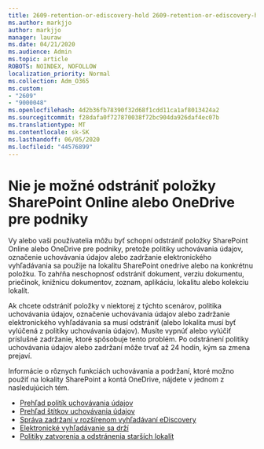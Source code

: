 ```yaml
---
title: 2609-retention-or-ediscovery-hold 2609-retention-or-ediscovery-hold 2609-retention-or-ediscovery-hold 26
ms.author: markjjo
author: markjjo
manager: lauraw
ms.date: 04/21/2020
ms.audience: Admin
ms.topic: article
ROBOTS: NOINDEX, NOFOLLOW
localization_priority: Normal
ms.collection: Adm_O365
ms.custom:
- "2609"
- "9000048"
ms.openlocfilehash: 4d2b36fb78390f32d68f1cdd11ca1af8013424a2
ms.sourcegitcommit: f28dafa0f727870038f72bc904da926daf4ec07b
ms.translationtype: MT
ms.contentlocale: sk-SK
ms.lasthandoff: 06/05/2020
ms.locfileid: "44576899"
---
```

# <a name="unable-to-delete-items-in-sharepoint-online-or-onedrive-for-business"></a>Nie je možné odstrániť položky SharePoint Online alebo OneDrive pre podniky

Vy alebo vaši používatelia môžu byť schopní odstrániť položky SharePoint Online alebo OneDrive pre podniky, pretože politiky uchovávania údajov, označenie uchovávania údajov alebo zadržanie elektronického vyhľadávania sa použije na lokalitu SharePoint onedrive alebo na konkrétnu položku. To zahŕňa neschopnosť odstrániť dokument, verziu dokumentu, priečinok, knižnicu dokumentov, zoznam, aplikáciu, lokalitu alebo kolekciu lokalít. 

Ak chcete odstrániť položky v niektorej z týchto scenárov, politika uchovávania údajov, označenie uchovávania údajov alebo zadržanie elektronického vyhľadávania sa musí odstrániť (alebo lokalita musí byť vylúčená z politiky uchovávania údajov). Musíte vypnúť alebo vylúčiť príslušné zadržanie, ktoré spôsobuje tento problém. Po odstránení politiky uchovávania údajov alebo zadržaní môže trvať až 24 hodín, kým sa zmena prejaví. 

Informácie o rôznych funkciách uchovávania a podržaní, ktoré možno použiť na lokality SharePoint a kontá OneDrive, nájdete v jednom z nasledujúcich tém.

- [Prehľad politík uchovávania údajov](https://docs.microsoft.com/microsoft-365/compliance/retention-policies)
- [Prehľad štítkov uchovávania údajov](https://docs.microsoft.com/microsoft-365/compliance/labels)
- [Správa zadržaní v rozšírenom vyhľadávaní eDiscovery](https://docs.microsoft.com/microsoft-365/compliance/managing-holds)
- [Elektronické vyhľadávanie sa drží](https://docs.microsoft.com/microsoft-365/compliance/ediscovery-cases#step-4-place-content-locations-on-hold)
- [Politiky zatvorenia a odstránenia starších lokalít](https://support.office.com/article/Use-policies-for-site-closure-and-deletion-A8280D82-27FD-48C5-9ADF-8A5431208BA5)
